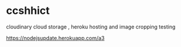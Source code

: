 # ccshhict
cloudinary cloud  storage , heroku hosting and image cropping testing

https://nodejsupdate.herokuapp.com/a3
